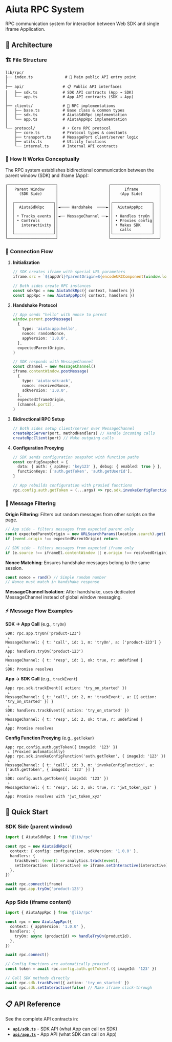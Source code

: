 # Aiuta RPC System

RPC communication system for interaction between Web SDK and single iframe Application.

## 📁 Architecture

### 🏗️ File Structure

```
lib/rpc/
├── index.ts              # 🎯 Main public API entry point
│
├── api/                 # 📋 Public API interfaces
│   ├── sdk.ts           # SDK API contracts (App → SDK)
│   └── app.ts           # App API contracts (SDK → App)
│
├── clients/             # 🏢 RPC implementations
│   ├── base.ts          # Base class & common types
│   ├── sdk.ts           # AiutaSdkRpc implementation
│   └── app.ts           # AiutaAppRpc implementation
│
└── protocol/            # ⚡ Core RPC protocol
    ├── core.ts          # Protocol types & constants
    ├── transport.ts     # MessagePort client/server logic
    ├── utils.ts         # Utility functions
    └── internal.ts      # Internal API contracts
```

### 🔄 How It Works Conceptually

The RPC system establishes bidirectional communication between the parent window (SDK) and iframe (App):

```
┌─────────────────────┐                      ┌─────────────────────┐
│   Parent Window     │                      │      Iframe         │
│     (SDK Side)      │                      │    (App Side)       │
│                     │                      │                     │
│  ┌─────────────────┐│                      │┌─────────────────┐  │
│  │  AiutaSdkRpc    ││◄──── Handshake  ────►││  AiutaAppRpc    │  │
│  │                 ││                      ││                 │  │
│  │ • Tracks events ││◄── MessageChannel ──►││ • Handles tryOn │  │
│  │ • Controls      ││                      ││ • Proxies config│  │
│  │   interactivity ││                      ││ • Makes SDK     │  │
│  │                 ││                      ││   calls         │  │
│  └─────────────────┘│                      │└─────────────────┘  │
└─────────────────────┘                      └─────────────────────┘
```

### 🤝 Connection Flow

1. **Initialization**

   ```typescript
   // SDK creates iframe with special URL parameters
   iframe.src = `${appUrl}?parentOrigin=${encodeURIComponent(window.location.origin)}`

   // Both sides create RPC instances
   const sdkRpc = new AiutaSdkRpc({ context, handlers })
   const appRpc = new AiutaAppRpc({ context, handlers })
   ```

2. **Handshake Protocol**

   ```typescript
   // App sends "hello" with nonce to parent
   window.parent.postMessage(
     {
       type: 'aiuta:app:hello',
       nonce: randomNonce,
       appVersion: '1.0.0',
     },
     expectedParentOrigin,
   )

   // SDK responds with MessageChannel
   const channel = new MessageChannel()
   iframe.contentWindow.postMessage(
     {
       type: 'aiuta:sdk:ack',
       nonce: receivedNonce,
       sdkVersion: '1.0.0',
     },
     expectedIframeOrigin,
     [channel.port2],
   )
   ```

3. **Bidirectional RPC Setup**

   ```typescript
   // Both sides setup client/server over MessageChannel
   createRpcServer(port, methodHandlers) // Handle incoming calls
   createRpcClient(port) // Make outgoing calls
   ```

4. **Configuration Proxying**

   ```typescript
   // SDK sends configuration snapshot with function paths
   const configSnapshot = {
     data: { auth: { apiKey: 'key123' }, debug: { enabled: true } },
     functionKeys: ['auth.getToken', 'auth.getUserId'],
   }

   // App rebuilds configuration with proxied functions
   rpc.config.auth.getToken = (...args) => rpc.sdk.invokeConfigFunction('auth.getToken', ...args)
   ```

### 🔧 Message Filtering

**Origin Filtering**: Filters out random messages from other scripts on the page.

```typescript
// App side - filters messages from expected parent only
const expectedParentOrigin = new URLSearchParams(location.search).get('parentOrigin')
if (event.origin !== expectedParentOrigin) return

// SDK side - filters messages from expected iframe only
if (e.source !== iframeEl.contentWindow || e.origin !== resolvedOrigin) return
```

**Nonce Matching**: Ensures handshake messages belong to the same session.

```typescript
const nonce = rand() // Simple random number
// Nonce must match in handshake response
```

**MessageChannel Isolation**: After handshake, uses dedicated MessageChannel instead of global window messaging.

### ⚡ Message Flow Examples

**SDK → App Call** (e.g., `tryOn`)

```
SDK: rpc.app.tryOn('product-123')
 ↓
MessageChannel: { t: 'call', id: 1, m: 'tryOn', a: ['product-123'] }
 ↓
App: handlers.tryOn('product-123')
 ↓
MessageChannel: { t: 'resp', id: 1, ok: true, r: undefined }
 ↓
SDK: Promise resolves
```

**App → SDK Call** (e.g., `trackEvent`)

```
App: rpc.sdk.trackEvent({ action: 'try_on_started' })
 ↓
MessageChannel: { t: 'call', id: 2, m: 'trackEvent', a: [{ action: 'try_on_started' }] }
 ↓
SDK: handlers.trackEvent({ action: 'try_on_started' })
 ↓
MessageChannel: { t: 'resp', id: 2, ok: true, r: undefined }
 ↓
App: Promise resolves
```

**Config Function Proxying** (e.g., `getToken`)

```
App: rpc.config.auth.getToken({ imageId: '123' })
 ↓ (Proxied automatically)
App: rpc.sdk.invokeConfigFunction('auth.getToken', { imageId: '123' })
 ↓
MessageChannel: { t: 'call', id: 3, m: 'invokeConfigFunction', a: ['auth.getToken', { imageId: '123' }] }
 ↓
SDK: config.auth.getToken({ imageId: '123' })
 ↓
MessageChannel: { t: 'resp', id: 3, ok: true, r: 'jwt_token_xyz' }
 ↓
App: Promise resolves with 'jwt_token_xyz'
```

## 🚀 Quick Start

### SDK Side (parent window)

```typescript
import { AiutaSdkRpc } from '@lib/rpc'

const rpc = new AiutaSdkRpc({
  context: { config: configuration, sdkVersion: '1.0.0' },
  handlers: {
    trackEvent: (event) => analytics.track(event),
    setInteractive: (interactive) => iframe.setInteractive(interactive),
  },
})

await rpc.connect(iframe)
await rpc.app.tryOn('product-123')
```

### App Side (iframe content)

```typescript
import { AiutaAppRpc } from '@lib/rpc'

const rpc = new AiutaAppRpc({
  context: { appVersion: '1.0.0' },
  handlers: {
    tryOn: async (productId) => handleTryOn(productId),
  },
})

await rpc.connect()

// Config functions are automatically proxied
const token = await rpc.config.auth.getToken?.({ imageId: '123' })

// Call SDK methods directly
await rpc.sdk.trackEvent({ action: 'try_on_started' })
await rpc.sdk.setInteractive(false) // Make iframe click-through
```

## 📋 API Reference

See the complete API contracts in:

- **[`api/sdk.ts`](api/sdk.ts)** - SDK API (what App can call on SDK)
- **[`api/app.ts`](api/app.ts)** - App API (what SDK can call on App)
